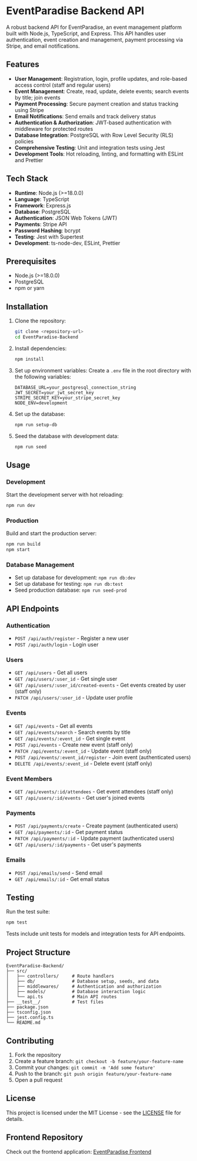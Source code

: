 # EventParadise Backend API

A robust backend API for EventParadise, an event management platform built with Node.js, TypeScript, and Express. This API handles user authentication, event creation and management, payment processing via Stripe, and email notifications.

## Features

- **User Management**: Registration, login, profile updates, and role-based access control (staff and regular users)
- **Event Management**: Create, read, update, delete events; search events by title; join events
- **Payment Processing**: Secure payment creation and status tracking using Stripe
- **Email Notifications**: Send emails and track delivery status
- **Authentication & Authorization**: JWT-based authentication with middleware for protected routes
- **Database Integration**: PostgreSQL with Row Level Security (RLS) policies
- **Comprehensive Testing**: Unit and integration tests using Jest
- **Development Tools**: Hot reloading, linting, and formatting with ESLint and Prettier

## Tech Stack

- **Runtime**: Node.js (>=18.0.0)
- **Language**: TypeScript
- **Framework**: Express.js
- **Database**: PostgreSQL
- **Authentication**: JSON Web Tokens (JWT)
- **Payments**: Stripe API
- **Password Hashing**: bcrypt
- **Testing**: Jest with Supertest
- **Development**: ts-node-dev, ESLint, Prettier

## Prerequisites

- Node.js (>=18.0.0)
- PostgreSQL
- npm or yarn

## Installation

1. Clone the repository:

   ```bash
   git clone <repository-url>
   cd EventParadise-Backend
   ```

2. Install dependencies:

   ```bash
   npm install
   ```

3. Set up environment variables:
   Create a `.env` file in the root directory with the following variables:

   ```
   DATABASE_URL=your_postgresql_connection_string
   JWT_SECRET=your_jwt_secret_key
   STRIPE_SECRET_KEY=your_stripe_secret_key
   NODE_ENV=development
   ```

4. Set up the database:

   ```bash
   npm run setup-db
   ```

5. Seed the database with development data:
   ```bash
   npm run seed
   ```

## Usage

### Development

Start the development server with hot reloading:

```bash
npm run dev
```

### Production

Build and start the production server:

```bash
npm run build
npm start
```

### Database Management

- Set up database for development: `npm run db:dev`
- Set up database for testing: `npm run db:test`
- Seed production database: `npm run seed-prod`

## API Endpoints

### Authentication

- `POST /api/auth/register` - Register a new user
- `POST /api/auth/login` - Login user

### Users

- `GET /api/users` - Get all users
- `GET /api/users/:user_id` - Get single user
- `GET /api/users/:user_id/created-events` - Get events created by user (staff only)
- `PATCH /api/users/:user_id` - Update user profile

### Events

- `GET /api/events` - Get all events
- `GET /api/events/search` - Search events by title
- `GET /api/events/:event_id` - Get single event
- `POST /api/events` - Create new event (staff only)
- `PATCH /api/events/:event_id` - Update event (staff only)
- `POST /api/events/:event_id/register` - Join event (authenticated users)
- `DELETE /api/events/:event_id` - Delete event (staff only)

### Event Members

- `GET /api/events/:id/attendees` - Get event attendees (staff only)
- `GET /api/users/:id/events` - Get user's joined events

### Payments

- `POST /api/payments/create` - Create payment (authenticated users)
- `GET /api/payments/:id` - Get payment status
- `PATCH /api/payments/:id` - Update payment (authenticated users)
- `GET /api/users/:id/payments` - Get user's payments

### Emails

- `POST /api/emails/send` - Send email
- `GET /api/emails/:id` - Get email status

## Testing

Run the test suite:

```bash
npm test
```

Tests include unit tests for models and integration tests for API endpoints.

## Project Structure

```
EventParadise-Backend/
├── src/
│   ├── controllers/     # Route handlers
│   ├── db/              # Database setup, seeds, and data
│   ├── middlewares/     # Authentication and authorization
│   ├── models/          # Database interaction logic
│   └── api.ts           # Main API routes
├── __test__/            # Test files
├── package.json
├── tsconfig.json
├── jest.config.ts
└── README.md
```

## Contributing

1. Fork the repository
2. Create a feature branch: `git checkout -b feature/your-feature-name`
3. Commit your changes: `git commit -m 'Add some feature'`
4. Push to the branch: `git push origin feature/your-feature-name`
5. Open a pull request

## License

This project is licensed under the MIT License - see the [LICENSE](LICENSE) file for details.

## Frontend Repository

Check out the frontend application: [EventParadise Frontend](https://github.com/SuhaimKhalid/EventParadise)
